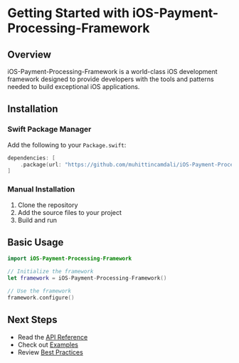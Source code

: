 # Getting Started with iOS-Payment-Processing-Framework

## Overview

iOS-Payment-Processing-Framework is a world-class iOS development framework designed to provide developers with the tools and patterns needed to build exceptional iOS applications.

## Installation

### Swift Package Manager

Add the following to your `Package.swift`:

```swift
dependencies: [
    .package(url: "https://github.com/muhittincamdali/iOS-Payment-Processing-Framework.git", from: "1.0.0")
]
```

### Manual Installation

1. Clone the repository
2. Add the source files to your project
3. Build and run

## Basic Usage

```swift
import iOS-Payment-Processing-Framework

// Initialize the framework
let framework = iOS-Payment-Processing-Framework()

// Use the framework
framework.configure()
```

## Next Steps

- Read the [API Reference](API-Reference.md)
- Check out [Examples](Examples/)
- Review [Best Practices](Best-Practices.md)
